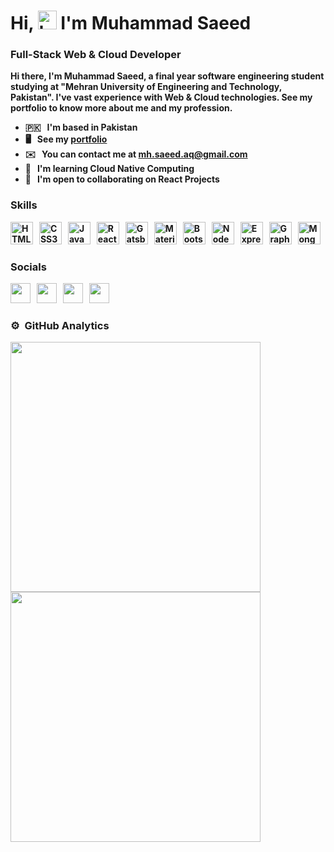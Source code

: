 <h1> <strong>Hi,
<img src="https://user-images.githubusercontent.com/18350557/176309783-0785949b-9127-417c-8b55-ab5a4333674e.gif" alt="hey" width="30">  I'm Muhammad Saeed<strong/> </h1>

<h3> Full-Stack Web & Cloud Developer </h3>

Hi there, I'm Muhammad Saeed, a final year software engineering student studying at "Mehran University of Engineering and Technology, Pakistan". I've vast experience with Web & Cloud technologies. See my portfolio to know more about me and my profession.

* 🇵🇰 &nbsp; I'm based in Pakistan
* 🖥️ &nbsp; See my <a href="https://www.mhsaeed.com/" target="_blank">portfolio</a>
* ✉️ &nbsp; You can contact me at <a href="https://mail.google.com/mail/u/0/#inbox?compose=mh.saeed.aq@gmail.com" target="_blank">mh.saeed.aq@gmail.com</a>
* 🧠 &nbsp; I'm learning Cloud Native Computing
* 🤝 &nbsp; I'm open to collaborating on React Projects

### Skills

<p align="left">
<a href="https://developer.mozilla.org/en-US/docs/Glossary/HTML5" target="_blank" rel="noreferrer"><img src="https://raw.githubusercontent.com/danielcranney/readme-generator/main/public/icons/skills/html5-colored.svg" width="36" height="36" alt="HTML5" /></a> &nbsp;
<a href="https://www.w3.org/TR/CSS/#css" target="_blank" rel="noreferrer"><img src="https://raw.githubusercontent.com/danielcranney/readme-generator/main/public/icons/skills/css3-colored.svg" width="36" height="36" alt="CSS3" /></a> &nbsp;
<a href="https://developer.mozilla.org/en-US/docs/Web/JavaScript" target="_blank" rel="noreferrer"><img src="https://raw.githubusercontent.com/danielcranney/readme-generator/main/public/icons/skills/javascript-colored.svg" width="36" height="36" alt="JavaScript" /></a> &nbsp;
<a href="https://reactjs.org/" target="_blank" rel="noreferrer"><img src="https://raw.githubusercontent.com/danielcranney/readme-generator/main/public/icons/skills/react-colored.svg" width="36" height="36" alt="React" /></a> &nbsp;
<a href="https://www.gatsbyjs.com/" target="_blank" rel="noreferrer"><img src="https://raw.githubusercontent.com/danielcranney/readme-generator/main/public/icons/skills/gatsby-colored.svg" width="36" height="36" alt="Gatsby" /></a> &nbsp;
<a href="https://mui.com/" target="_blank" rel="noreferrer"><img src="https://raw.githubusercontent.com/danielcranney/readme-generator/main/public/icons/skills/materialui-colored.svg" width="36" height="36" alt="Material UI" /></a> &nbsp;
<a href="https://getbootstrap.com/" target="_blank" rel="noreferrer"><img src="https://raw.githubusercontent.com/danielcranney/readme-generator/main/public/icons/skills/bootstrap-colored.svg" width="36" height="36" alt="Bootstrap" /></a> &nbsp;
<a href="https://nodejs.org/en/" target="_blank" rel="noreferrer"><img src="https://raw.githubusercontent.com/danielcranney/readme-generator/main/public/icons/skills/nodejs-colored.svg" width="36" height="36" alt="NodeJS" /></a> &nbsp;
<a href="https://expressjs.com/" target="_blank" rel="noreferrer"><img src="https://raw.githubusercontent.com/danielcranney/readme-generator/main/public/icons/skills/express-colored.svg" width="36" height="36" alt="Express" /></a> &nbsp;
<a href="https://graphql.org/" target="_blank" rel="noreferrer"><img src="https://raw.githubusercontent.com/danielcranney/readme-generator/main/public/icons/skills/graphql-colored.svg" width="36" height="36" alt="GraphQL" /></a> &nbsp;
<a href="https://www.mongodb.com/" target="_blank" rel="noreferrer"><img src="https://raw.githubusercontent.com/danielcranney/readme-generator/main/public/icons/skills/mongodb-colored.svg" width="36" height="36" alt="MongoDB" /></a> &nbsp;
</p>

### Socials

<p align="left"> <a href="https://www.github.com/mh-saeed" target="_blank" rel="noreferrer"><img src="https://raw.githubusercontent.com/danielcranney/readme-generator/main/public/icons/socials/github.svg" width="32" height="32" /></a>  &nbsp;
<a href="https://www.linkedin.com/in/mh-saeed" target="_blank" rel="noreferrer"><img src="https://raw.githubusercontent.com/danielcranney/readme-generator/main/public/icons/socials/linkedin.svg" width="32" height="32" /></a> &nbsp;
<a href="https://www.stackoverflow.com/users/12289964" target="_blank" rel="noreferrer"><img src="https://raw.githubusercontent.com/danielcranney/readme-generator/main/public/icons/socials/stackoverflow.svg" width="32" height="32" /></a>  &nbsp;
<a href="https://www.twitter.com/mh_saeed_" target="_blank" rel="noreferrer"><img src="https://raw.githubusercontent.com/danielcranney/readme-generator/main/public/icons/socials/twitter.svg" width="32" height="32" /></a> &nbsp;</p>

### ⚙️ &nbsp;GitHub Analytics

 <p>
  <img width="400px" src="https://github-readme-stats-eight-theta.vercel.app/api?username=mh-saeed&show_icons=true&theme=tokyonight&hide_border=true&bg_color=1F222E&include_all_commits=true&count_private=true" />
  <img width="400px" src="https://github-readme-streak-stats.herokuapp.com?user=mh-saeed&theme=gotham&hide_border=true&fire=C77800&ring=DD910B&background=1F222E" />
</p>

